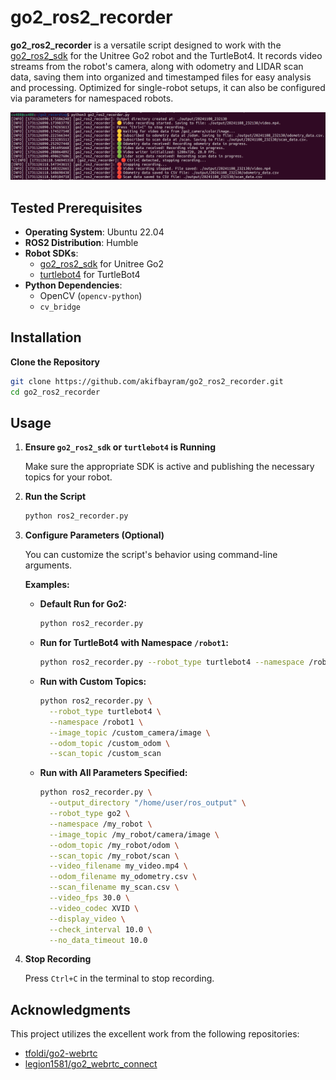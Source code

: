 # go2_ros2_recorder

**go2_ros2_recorder** is a versatile script designed to work with the [go2_ros2_sdk](https://github.com/akifbayram/go2_ros2_sdk) for the Unitree Go2 robot and the TurtleBot4. It records video streams from the robot's camera, along with odometry and LIDAR scan data, saving them into organized and timestamped files for easy analysis and processing. Optimized for single-robot setups, it can also be configured via parameters for namespaced robots.

![image](image.png)

## Tested Prerequisites

- **Operating System**: Ubuntu 22.04
- **ROS2 Distribution**: Humble
- **Robot SDKs**:
  - [go2_ros2_sdk](https://github.com/akifbayram/go2_ros2_sdk) for Unitree Go2
  - [turtlebot4](https://github.com/turtlebot/turtlebot4) for TurtleBot4
- **Python Dependencies**:
  - OpenCV (`opencv-python`)
  - `cv_bridge`

## Installation

**Clone the Repository**

```bash
git clone https://github.com/akifbayram/go2_ros2_recorder.git
cd go2_ros2_recorder
```

## Usage

1. **Ensure `go2_ros2_sdk` or `turtlebot4` is Running**

   Make sure the appropriate SDK is active and publishing the necessary topics for your robot.

2. **Run the Script**

   ```bash
   python ros2_recorder.py
   ```

3. **Configure Parameters (Optional)**

   You can customize the script's behavior using command-line arguments.

   **Examples:**

   - **Default Run for Go2:**

     ```bash
     python ros2_recorder.py
     ```

   - **Run for TurtleBot4 with Namespace `/robot1`:**

     ```bash
     python ros2_recorder.py --robot_type turtlebot4 --namespace /robot1
     ```

   - **Run with Custom Topics:**

     ```bash
     python ros2_recorder.py \
       --robot_type turtlebot4 \
       --namespace /robot1 \
       --image_topic /custom_camera/image \
       --odom_topic /custom_odom \
       --scan_topic /custom_scan
     ```

   - **Run with All Parameters Specified:**

     ```bash
     python ros2_recorder.py \
       --output_directory "/home/user/ros_output" \
       --robot_type go2 \
       --namespace /my_robot \
       --image_topic /my_robot/camera/image \
       --odom_topic /my_robot/odom \
       --scan_topic /my_robot/scan \
       --video_filename my_video.mp4 \
       --odom_filename my_odometry.csv \
       --scan_filename my_scan.csv \
       --video_fps 30.0 \
       --video_codec XVID \
       --display_video \
       --check_interval 10.0 \
       --no_data_timeout 10.0
     ```

4. **Stop Recording**

   Press `Ctrl+C` in the terminal to stop recording.

## Acknowledgments

This project utilizes the excellent work from the following repositories:

- [tfoldi/go2-webrtc](https://github.com/tfoldi/go2-webrtc)
- [legion1581/go2_webrtc_connect](https://github.com/legion1581/go2_webrtc_connect)
